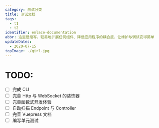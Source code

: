 ```yaml
---
category: 测试分类
title: 测试文档
tags:
  - t1
  - t2
identifier: enlace-documentation
abbr: 这里是缩写，轻易地扩展任何组件、降低应用程序的耦合度、让维护与调试变得简单
updateDates:
  - 2020-07-15
topImage: ./girl.jpg
---
```


# TODO:
- [ ] 完成 CLI
- [ ] 完善 Http 与 WebSocket 的装饰器
- [ ] 完善函数式开发体验
- [ ] 自动扫描 Endpoint 与 Controller
- [ ] 完善 Vuepress 文档
- [ ] 编写单元测试
